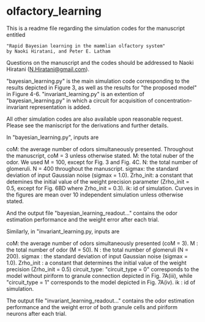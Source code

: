 # olfactory_learning

This is a readme file regarding the simulation codes for the manuscript entitled

	"Rapid Bayesian learning in the mammlian olfactory system"
	by Naoki Hiratani, and Peter E. Latham

Questions on the manuscript and the codes should be addressed to Naoki Hiratani (N.Hiratani@gmail.com).

"bayesian_learning.py" is the main simulation code corresponding to the results depicted in Figure 3, as well as the results for "the proposed model" in Figure 4-6.
"invariant_learning.py" is an extention of "bayesian_learning.py" in which a circuit for acquisition of concentration-invariant representation is added. 

All other simulation codes are also available upon reasonable request.
Please see the maniscript for the derivations and further details.

In "bayesian_learning.py", inputs are

coM: the average number of odors simultaneously presented. Throughout the manuscript, coM = 3 unless otherwise stated.
M: the total nuber of the odor. We used M = 100, except for Fig. 3 and Fig. 4C.
N: the total number of glomeruli. N = 400 throughout the manuscript.
sigmax: the standard deviation of input Gaussian noise (sigmax = 1.0).
Zrho_init: a constant that detemines the initial value of the weight precision parameter (Zrho_init = 0.5, except for Fig. 6BD where Zrho_init = 0.3).
ik: id of simulation. Curves in the figures are mean over 10 independent simulation unless otherwise stated.

And the output file "bayesian_learning_readout..." contains the odor estimation performance and the weight error after each trial.


Similarly, in "invariant_learning.py, inputs are

coM: the average number of odors simultaneously presented (coM = 3).
M : the total number of odor (M = 50).
N : the total number of glomeruli (N = 200).
sigmax : the standard deviation of input Gaussian noise (sigmax = 1.0).
Zrho_init : a constant that determines the initial value of the weight precision (Zrho_init = 0.5)
circuit_type: "circuit_type = 0" corresponds to the model without piriform to granule connection depicted in Fig. 7A(iii), while "circuit_type = 1" corresponds to the model depicted in Fig. 7A(iv).
ik : id of simulation.

The output file "invariant_learning_readout..." contains the odor estimation performance and the weight error of both granule cells and piriform neurons after each trial.
